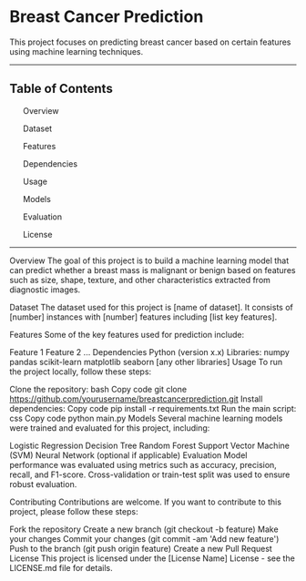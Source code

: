 <h1>Breast Cancer Prediction</h1>
This project focuses on predicting breast cancer based on certain features using machine learning techniques.

<hr>
<h2>Table of Contents</h2>
<ol>Overview</ol>
<ol>Dataset</ol>
<ol>Features</ol>
<ol>Dependencies</ol>
<ol>Usage</ol>
<ol>Models</ol>
<ol>Evaluation</ol>
<ol>License</ol><hr>
Overview
The goal of this project is to build a machine learning model that can predict whether a breast mass is malignant or benign based on features such as size, shape, texture, and other characteristics extracted from diagnostic images.

Dataset
The dataset used for this project is [name of dataset]. It consists of [number] instances with [number] features including [list key features].

Features
Some of the key features used for prediction include:

Feature 1
Feature 2
...
Dependencies
Python (version x.x)
Libraries:
numpy
pandas
scikit-learn
matplotlib
seaborn
[any other libraries]
Usage
To run the project locally, follow these steps:

Clone the repository:
bash
Copy code
git clone https://github.com/yourusername/breastcancerprediction.git
Install dependencies:
Copy code
pip install -r requirements.txt
Run the main script:
css
Copy code
python main.py
Models
Several machine learning models were trained and evaluated for this project, including:

Logistic Regression
Decision Tree
Random Forest
Support Vector Machine (SVM)
Neural Network (optional if applicable)
Evaluation
Model performance was evaluated using metrics such as accuracy, precision, recall, and F1-score. Cross-validation or train-test split was used to ensure robust evaluation.

Contributing
Contributions are welcome. If you want to contribute to this project, please follow these steps:

Fork the repository
Create a new branch (git checkout -b feature)
Make your changes
Commit your changes (git commit -am 'Add new feature')
Push to the branch (git push origin feature)
Create a new Pull Request
License
This project is licensed under the [License Name] License - see the LICENSE.md file for details.

